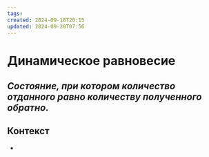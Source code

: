 ```yaml
---
tags: 
created: 2024-09-18T20:15
updated: 2024-09-20T07:56
---
```

# Динамическое равновесие

## ***Состояние, при котором количество отданного равно количеству полученного обратно.***

## Контекст
- 

